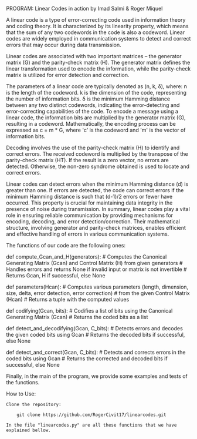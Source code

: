 PROGRAM: Linear Codes in action by Imad Salmi & Roger Miquel

A linear code is a type of error-correcting code used in information theory and coding theory. It is characterized by its linearity property, which means that the sum of any two codewords in the code is also a codeword. Linear codes are widely employed in communication systems to detect and correct errors that may occur during data transmission.

Linear codes are associated with two important matrices – the generator matrix (G) and the parity-check matrix (H). The generator matrix defines the linear transformation used to encode the information, while the parity-check matrix is utilized for error detection and correction.

The parameters of a linear code are typically denoted as (n, k, δ), where:
n is the length of the codeword.
k is the dimension of the code, representing the number of information bits.
δ is the minimum Hamming distance between any two distinct codewords, indicating the error-detecting and error-correcting capabilities of the code.
To encode a message using a linear code, the information bits are multiplied by the generator matrix (G), resulting in a codeword. Mathematically, the encoding process can be expressed as c = m * G, where 'c' is the codeword and 'm' is the vector of information bits.

Decoding involves the use of the parity-check matrix (H) to identify and correct errors. The received codeword is multiplied by the transpose of the parity-check matrix (HT). If the result is a zero vector, no errors are detected. Otherwise, the non-zero syndrome obtained is used to locate and correct errors.

Linear codes can detect errors when the minimum Hamming distance (d) is greater than one. If errors are detected, the code can correct errors if the minimum Hamming distance is such that (d-1)/2 errors or fewer have occurred. This property is crucial for maintaining data integrity in the presence of noise during transmission.
In summary, linear codes play a vital role in ensuring reliable communication by providing mechanisms for encoding, decoding, and error detection/correction. Their mathematical structure, involving generator and parity-check matrices, enables efficient and effective handling of errors in various communication systems.

The functions of our code are the following ones:

def compute_Gcan_and_H(generators):
    # Computes the Canonical Generating Matrix (Gcan) and Control Matrix (H) from given generators
    # Handles errors and returns None if invalid input or matrix is not invertible
    # Returns Gcan, H if successful, else None

def parameters(Hcan):
    # Computes various parameters (length, dimension, size, delta, error detection, error correction)
    # from the given Control Matrix (Hcan)
    # Returns a tuple with the computed values

def codifying(Gcan, bits):
    # Codifies a list of bits using the Canonical Generating Matrix (Gcan)
    # Returns the coded bits as a list

def detect_and_decodifying(Gcan, C_bits):
    # Detects errors and decodes the given coded bits using Gcan
    # Returns the decoded bits if successful, else None

def detect_and_correct(Gcan, C_bits):
    # Detects and corrects errors in the coded bits using Gcan
    # Returns the corrected and decoded bits if successful, else None

Finally, in the main of the program, we provide some examples and tests of the functions.

How to Use:

    Clone the repository:

        git clone https://github.com/RogerCivit17/linearcodes.git

    In the file "linearcodes.py" are all these functions that we have explained bellow.


